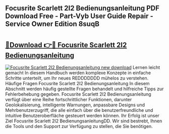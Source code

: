 ## Focusrite Scarlett 2I2 Bedienungsanleitung PDF Download Free - Part-Vyb User Guide Repair - Service Owner Edition 8suqB

# <h2><a href="http://df44rr.blite.top/?on=Focusrite+Scarlett+2I2+Bedienungsanleitung">🔗Download 👉🔴 Focusrite Scarlett 2I2 Bedienungsanleitung</a></h2>

[![Focusrite Scarlett 2I2 Bedienungsanleitung new download](https://i.imgur.com/lujVjoI.png)](http://df44rr.blite.top/?on=Focusrite+Scarlett+2I2+Bedienungsanleitung)
Lernen leicht gemacht In diesem Handbuch werden komplexe Konzepte in einfache Schritte unterteilt, um Ihr neues REDDDDDDD mühelos zu verstehen. Häufige Fragen Focusrite Scarlett 2I2 Bedienungsanleitung In diesem Abschnitt werden häufig gestellte Fragen behandelt und hilfreiche Tipps zur Fehlerbehebung gegeben. Focusrite Scarlett 2I2 Bedienungsanleitung verfügt über eine Reihe fortschrittlicher Funktionen, darunter Geolokalisierung, intelligente Warnungen, anpassbare Designs und Mehrbenutzerzugriff, die alle einfach über die benutzerfreundliche und intuitive Benutzeroberfläche gesteuert werden können. Ihr Erfolg ist unser Ziel Focusrite Scarlett 2I2 BedienungsanleitungDD. Wir sind bestrebt, Ihnen die Tools und den Support zur Verfügung zu stellen, die Sie benötigen.
